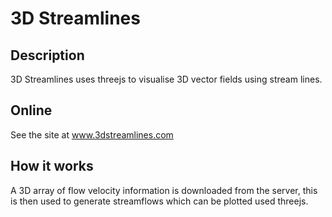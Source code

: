 # 3D Streamlines

## Description

3D Streamlines uses threejs to visualise 3D vector fields using stream lines.

## Online

See the site at www.3dstreamlines.com

## How it works

A 3D array of flow velocity information is downloaded from the server, this is then used to generate streamflows which can be plotted used threejs. 
